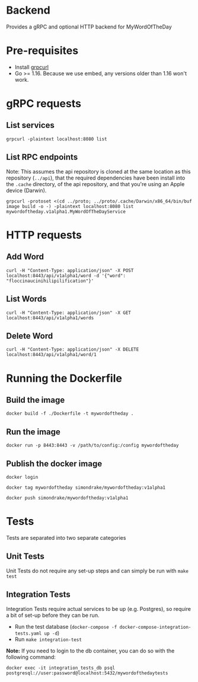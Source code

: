# Backend

Provides a gRPC and optional HTTP backend for MyWordOfTheDay

# Pre-requisites

- Install [grpcurl](https://github.com/fullstorydev/grpcurl)
- Go >= 1.16. Because we use embed, any versions older than 1.16 won't work.

# gRPC requests

## List services

```
grpcurl -plaintext localhost:8080 list
```

## List RPC endpoints

Note: This assumes the api repository is cloned at the same location as this repository (`../api`), that the required dependencies have been install into the `.cache` directory, of the api repository, and that you're using an Apple device (Darwin).

```
grpcurl -protoset <(cd ../proto; ../proto/.cache/Darwin/x86_64/bin/buf image build -o -) -plaintext localhost:8080 list mywordoftheday.v1alpha1.MyWordOfTheDayService
```

# HTTP requests

## Add Word

```
curl -H "Content-Type: application/json" -X POST localhost:8443/api/v1alpha1/word -d '{"word": "floccinaucinihilipilification"}'
```

## List Words

```
curl -H "Content-Type: application/json" -X GET localhost:8443/api/v1alpha1/words
```

## Delete Word

```
curl -H "Content-Type: application/json" -X DELETE localhost:8443/api/v1alpha1/word/1
```

# Running the Dockerfile

## Build the image

```
docker build -f ./Dockerfile -t mywordoftheday .
```

## Run the image

```
docker run -p 8443:8443 -v /path/to/config:/config mywordoftheday
```

## Publish the docker image

```
docker login

docker tag mywordoftheday simondrake/mywordoftheday:v1alpha1

docker push simondrake/mywordoftheday:v1alpha1
```

# Tests

Tests are separated into two separate categories

## Unit Tests

Unit Tests do not require any set-up steps and can simply be run with `make test`

## Integration Tests

Integration Tests require actual services to be up (e.g. Postgres), so require a bit of set-up before they can be run.

* Run the test database (`docker-compose -f docker-compose-integration-tests.yaml up -d`)
* Run `make integration-test`

**Note:** If you need to login to the db container, you can do so with the following command:

```
docker exec -it integration_tests_db psql postgresql://user:password@localhost:5432/mywordofthedaytests
```
